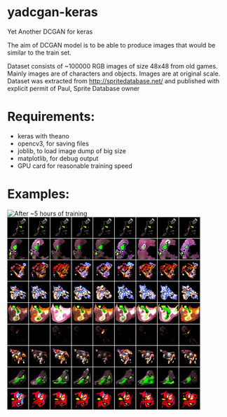 # yadcgan-keras
Yet Another DCGAN for keras

The aim of DCGAN model is to be able to produce images that would be similar to the train set.

Dataset consists of ~100000 RGB images of size 48x48 from old games. Mainly images are of characters and objects. Images are at original scale. Dataset was extracted from http://spritedatabase.net/ and published with explicit permit of Paul, Sprite Database owner

# Requirements:
- keras with theano
- opencv3, for saving files
- joblib, to load image dump of big size
- matplotlib, for debug output
- GPU card for reasonable training speed 

# Examples:
![After ~5 hours of training](/example-early.png?raw=true "After ~5 hours of training")
![After ~16 hours of training](/example-16h.png?raw=true "After ~16 hours of training")
